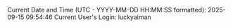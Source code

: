 Current Date and Time (UTC - YYYY-MM-DD HH:MM:SS formatted): 2025-09-15 09:54:46
Current User's Login: luckyaiman
